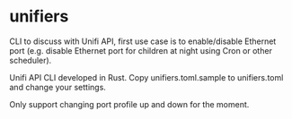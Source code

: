 # unifiers
CLI to discuss with Unifi API, first use case is to enable/disable Ethernet port (e.g. disable Ethernet port for children at night using Cron or other scheduler).

Unifi API CLI developed in Rust.
Copy unifiers.toml.sample to unifiers.toml and change your settings.

Only support changing port profile up and down for the moment.
